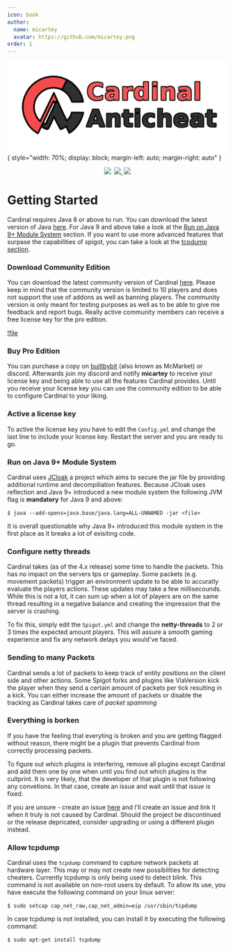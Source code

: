 ```yaml
---
icon: book
author:
  name: micartey
  avatar: https://github.com/micartey.png
order: 1
---
```


![](../static/images/banner.png){ style="width: 70%; display: block; margin-left: auto; margin-right: auto" }

<div align="center" style="margin-bottom: 2rem">
    <img
        src="https://img.shields.io/badge/Written%20in-java-%23EF4041?style=for-the-badge"
        height="30"
        style="margin-left: 3px"
    />
    <a href="https://discord.gg/fxTn7v8">
        <img 
            src="https://img.shields.io/discord/647922123192533022?color=212121&label=Discord&logo=discord&logoColor=212121&style=for-the-badge"
            height="30"
            style="margin-left: 3px"
        />
    </a>
    <a href="https://cardinalanticheat.github.io/addon-api/docs/" target="_blank">
        <img
            src="https://img.shields.io/badge/javadoc-reference-5272B4.svg?style=for-the-badge"
            height="30"
            style="margin-left: 3px"
        />
    </a>
</div>

# Getting Started

Cardinal requires Java 8 or above to run. You can download the latest version of Java [here](https://adoptopenjdk.net/).
For Java 9 and above take a look at the [Run on Java 9+ Module System](#run-on-java-9-module-system) section.
If you want to use more advanced features that surpase the capabilities of spigot, you can take a look at the [tcpdump section](#allow-tcpdump).

### Download Community Edition

You can download the latest community version of Cardinal [here](https://github.com/micartey/Cardinal-Anticheat/releases).
Please keep in mind that the community version is limited to 10 players and does not support the use of addons as well as banning players.
The community version is only meant for testing purposes as well as to be able to give me feedback and report bugs.
Really active community members can receive a free license key for the pro edition.

[!file](https://github.com/micartey/Cardinal-Anticheat/releases)

### Buy Pro Edition

You can purchase a copy on [builtbybit](https://builtbybit.com/resources/cardinal-anticheat-cac.26622/) (also known as McMarket) or discord.
Afterwards join my discord and notify **micartey** to receive your license key and being able to use all the features Cardinal provides.
Until you receive your license key you can use the community edition to be able to configure Cardinal to your liking.

### Active a license key

To active the license key you have to edit the `Config.yml` and change the last line to include your license key.
Restart the server and you are ready to go.

### Run on Java 9+ Module System 

Cardinal uses [JCloak](https://micartey.github.io/jCloak/) a project which aims to secure the jar file by providing additional runtime and decompiliation features.
Because JCloak uses reflection and Java 9+ introduced a new module system the following JVM flag is **mandatory** for Java 9 and above:

```shell
$ java --add-opens=java.base/java.lang=ALL-UNNAMED -jar <file>
```

It is overall questionable why Java 9+ introduced this module system in the first place as it breaks a lot of exisiting code.


### Configure netty threads

Cardinal takes (as of the 4.x release) some time to handle the packets. 
This has no impact on the servers tps or gameplay.
Some packets (e.g. movement packets) trigger an environment update to be able to accuratly evaluate the players actions.
These updates may take a few millisecounds. While this is not a lot, it can sum up when a lot of players are on the same thread resulting in a negative balance and creating the impression that the server is crashing.

To fix this, simply edit the `Spigot.yml` and change the **netty-threads** to 2 or 3 times the expected amount players.
This will assure a smooth gaming experience and fix any network delays you would've faced.

### Sending to many Packets

Cardinal sends a lot of packets to keep track of entity positions on the client side and other actions.
Some Spigot forks and plugins like ViaVersion kick the player when they send a certain amount of packets per tick resulting in a kick.
You can either increase the amount of packets or disable the tracking as Cardinal takes care of *packet spamming*

### Everything is borken

If you have the feeling that everyting is broken and you are getting flagged without reason, there might be a plugin that prevents Cardinal from correctly processing packets.

To figure out which plugins is interfering, remove all plugins except Cardinal and add them one by one when until you find out which plugins is the cultprint. 
It is very likely, that the developer of that plugin is not following any convetions. 
In that case, create an issue and wait until that issue is fixed. 

If you are unsure - create an issue [here](https://github.com/micartey/Cardinal-Anticheat/issues) and I'll create an issue and link it when it truly is not caused by Cardinal.
Should the project be discontinued or the release depricated, consider upgrading or using a different plugin instead.

### Allow tcpdump

Cardinal uses the `tcpdump` command to capture network packets at hardware layer.
This may or may not create new possibilities for detecting cheaters.
Currently tcpdump is only being used to detect blink. 
This command is not available on non-root users by default.
To allow its use, you have execute the following command on your linux server:

```shell
$ sudo setcap cap_net_raw,cap_net_admin=eip /usr/sbin/tcpdump
```

In case tcpdump is not installed, you can install it by executing the following command:

```shell
$ sudo apt-get install tcpdump
```